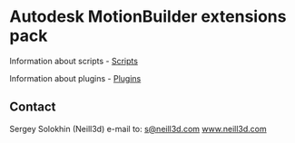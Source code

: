 
# Autodesk MotionBuilder extensions pack #

Information about scripts - [Scripts](Scripts.md)

Information about plugins - [Plugins](Projects\ReadMe.md)

## Contact ##

 Sergey Solokhin (Neill3d)
 e-mail to: s@neill3d.com
  www.neill3d.com
